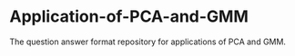# Application-of-PCA-and-GMM
The question answer format repository for  applications of PCA and GMM.
